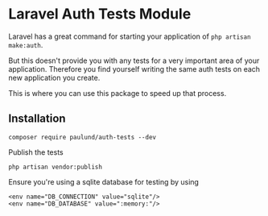 # Laravel Auth Tests Module

Laravel has a great command for starting your application of `php artisan make:auth`.

But this doesn't provide you with any tests for a very important area of your application.
Therefore you find yourself writing the same auth tests on each new application you create.

This is where you can use this package to speed up that process.

## Installation

```
composer require paulund/auth-tests --dev
```

Publish the tests

```
php artisan vendor:publish
```

Ensure you're using a sqlite database for testing by using

```
<env name="DB_CONNECTION" value="sqlite"/>
<env name="DB_DATABASE" value=":memory:"/>
```